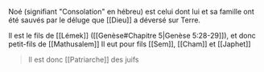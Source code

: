 Noé (signifiant "Consolation" en hébreu) est celui dont lui et sa famille ont été sauvés par le déluge que [[Dieu]] a déversé sur Terre.

Il est le fils de [[Lémek]] ([[Genèse#Chapitre 5|Genèse 5:28-29]]), et donc petit-fils de [[Mathusalem]]
Il eut pour fils [[Sem]], [[Cham]] et [[Japhet]]
>Il est donc [[Patriarche]] des juifs